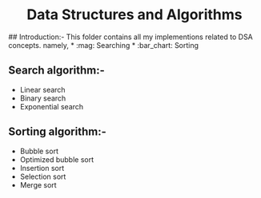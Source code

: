 <h1 align="center">Data Structures and Algorithms</h1>
## Introduction:-
  This folder contains all my implementions related to DSA concepts. namely,
  * :mag: Searching 
  * :bar_chart: Sorting 
  
## Search algorithm:-
  * Linear search
  * Binary search
  * Exponential search
  
## Sorting algorithm:-
  * Bubble sort
  * Optimized bubble sort
  * Insertion sort
  * Selection sort
  * Merge sort
